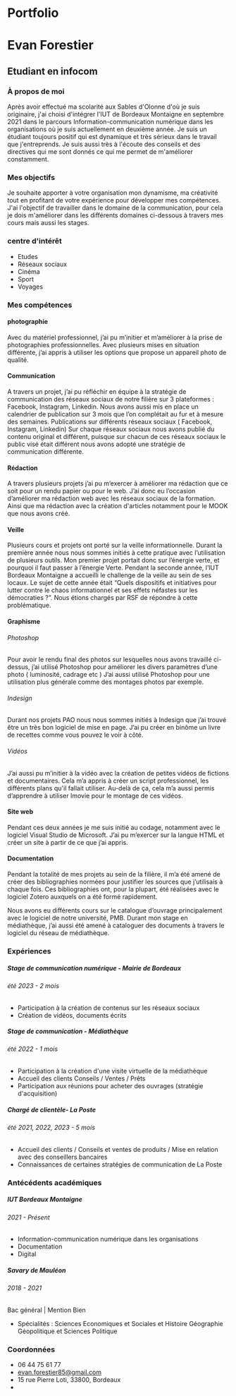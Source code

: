 # Portfolio 
# Evan Forestier 
## Etudiant en infocom



### À propos de moi 
Après avoir effectué ma scolarité aux Sables d'Olonne d'où je suis originaire, j'ai choisi d'intégrer l'IUT de Bordeaux Montaigne en septembre 2021 dans le parcours Information-communication numérique dans les organisations où je suis actuellement en deuxième année.
Je suis un étudiant toujours positif qui est dynamique et très sérieux dans le travail que j'entreprends.
Je suis aussi très à l'écoute des conseils et des directives qui me sont donnés ce qui me permet de m'améliorer constamment.

### Mes objectifs
Je souhaite apporter à votre organisation mon dynamisme, ma créativité tout en profitant de votre expérience pour développer mes compétences.
J'ai l'objectif de travailler dans le domaine de la communication, pour cela je dois m'améliorer dans les différents domaines ci-dessous à travers mes cours mais aussi les stages.

### centre d'intérêt 
* Etudes
* Réseaux sociaux
* Cinéma
* Sport
* Voyages

### Mes compétences

#### photographie 
Avec du matériel professionnel, j’ai pu m’initier et m’améliorer à la prise de photographies professionnelles. Avec plusieurs mises en situation différente, j’ai appris à utiliser les options que propose un appareil photo de qualité.

#### Communication
A travers un projet, j’ai pu réfléchir en équipe à la stratégie de communication des réseaux sociaux de notre filière sur 3 plateformes : Facebook, Instagram, Linkedin.
Nous avons aussi mis en place un calendrier de publication sur 3 mois que l’on complétait au fur et à mesure des semaines.
Publications sur différents réseaux sociaux ( Facebook, Instagram, Linkedin)
Sur chaque réseaux sociaux nous avons publié du contenu original et différent, puisque sur chacun de ces réseaux sociaux le public visé était différent nous avons adopté une stratégie de communication différente.

#### Rédaction
A travers plusieurs projets j’ai pu m’exercer à améliorer ma rédaction que ce soit pour un rendu papier ou pour le web. J’ai donc eu l’occasion d’améliorer ma rédaction web avec les réseaux sociaux de la formation. Ainsi que ma rédaction avec la création d'articles notamment pour le MOOK que nous avons créé.

#### Veille 
Plusieurs cours et projets ont porté sur la veille informationnelle. Durant la première année nous nous sommes initiés à cette pratique avec l’utilisation de plusieurs outils. Mon premier projet portait donc sur l’énergie verte, et pourquoi il faut passer à l’énergie Verte.
Pendant la seconde année, l’IUT Bordeaux Montaigne a accueilli le challenge de la veille au sein de ses locaux. Le sujet de cette année était “Quels dispositifs et initiatives pour lutter contre le chaos informationnel et ses effets néfastes sur les démocraties ?”. Nous étions chargés par RSF de répondre à cette problématique.

#### Graphisme 
###### Photoshop
Pour avoir le rendu final des photos sur lesquelles nous avons travaillé ci-dessus, j’ai utilisé Photoshop pour améliorer les divers paramètres d’une photo ( luminosité, cadrage etc ) J’ai aussi utilisé Photoshop pour une utilisation plus générale comme des montages photos par exemple.

###### Indesign
Durant nos projets PAO nous nous sommes initiés à Indesign que j’ai trouvé être un très bon logiciel de mise en page. J’ai pu créer en binôme un livre de recettes comme vous pouvez le voir à côté.

###### Vidéos
J’ai aussi pu m’initier à la vidéo avec la création de petites vidéos de fictions et documentaires. Cela m’a appris à créer un script professionnel, les différents plans qu'il fallait utiliser.
Au-delà de ça, cela m’a aussi permis d’apprendre à utiliser Imovie pour le montage de ces vidéos.

#### Site web 
Pendant ces deux années je me suis initié au codage, notamment avec le logiciel Visual Studio de Microsoft. J’ai pu m’exercer sur la langue HTML et créer un site à partir de ce que j’ai appris.

#### Documentation
Pendant la totalité de mes projets au sein de la filière, il m’a été amené de créer des bibliographies normées pour justifier les sources que j’utilisais à chaque fois.
Ces bibliographies ont, pour la plupart, été réalisées avec le logiciel Zotero auxquels on a été formé rapidement.

Nous avons eu différents cours sur le catalogue d’ouvrage principalement avec le logiciel de notre université, PMB. Durant mon stage en médiathèque, j’ai aussi été amené à cataloguer des documents à travers le logiciel du réseau de médiathèque.



### Expériences

##### Stage de communication numérique - Mairie de Bordeaux
###### été 2023 - 2 mois
* Participation à la création de contenus sur les réseaux sociaux
* Création de vidéos, documents écrits 

##### Stage de communication - Médiathèque
###### été 2022 - 1 mois
*   Participation à la création d'une visite virtuelle de la médiathèque
*   Accueil des clients Conseils / Ventes / Prêts
*   Participation aux réunions pour acheter des ouvrages (stratégie d'acquisition)

##### Chargé de clientèle- La Poste
###### été 2021, 2022, 2023 - 5 mois
*   Accueil des clients / Conseils et ventes de produits / Mise en relation avec des conseillers bancaires
*   Connaissances de certaines stratégies de communication de La Poste


### Antécédents académiques

##### IUT Bordeaux Montaigne
###### 2021 - Présent
*   Information-communication numérique dans les organisations
*   Documentation
*   Digital


##### Savary de Mauléon
###### 2018 - 2021
Bac général | Mention Bien
*   Spécialités : Sciences Economiques et Sociales
 et Histoire Géographie Géopolitique et Sciences Politique


### Coordonnées
* 06 44 75 61 77
* evan.forestier85@gmail.com
* 15 rue Pierre Loti, 33800, Bordeaux
* 
